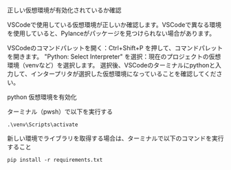 
正しい仮想環境が有効化されているか確認

VSCodeで使用している仮想環境が正しいか確認します。VSCodeで異なる環境を使用していると、Pylanceがパッケージを見つけられない場合があります。

VSCodeのコマンドパレットを開く：Ctrl+Shift+P を押して、コマンドパレットを開きます。
"Python: Select Interpreter" を選択：現在のプロジェクトの仮想環境（venvなど）を選択します。
選択後、VSCodeのターミナルにpythonと入力して、インタープリタが選択した仮想環境になっていることを確認してください。

python 仮想環境を有効化

ターミナル（pwsh）で以下を実行する
```
.\venv\Scripts\activate
```

新しい環境でライブラリを取得する場合は、ターミナルで以下のコマンドを実行すること

```
pip install -r requirements.txt
```


